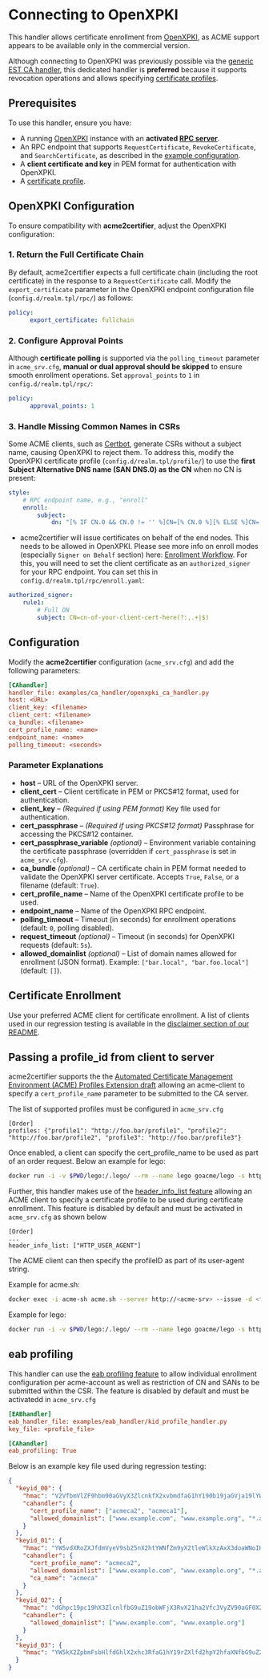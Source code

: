 <!-- markdownlint-disable MD013 -->
<!-- wiki-title CA Handler for OpenXPKI -->
# Connecting to OpenXPKI

This handler allows certificate enrollment from [OpenXPKI](https://www.openxpki.org/), as ACME support appears to be available only in the commercial version.

Although connecting to OpenXPKI was previously possible via the [generic EST CA handler](est.md), this dedicated handler is **preferred** because it supports revocation operations and allows specifying [certificate profiles](https://openxpki.readthedocs.io/en/develop/reference/configuration/profile.html).

## Prerequisites

To use this handler, ensure you have:

- A running [OpenXPKI](https://www.openxpki.org/) instance with an **activated [RPC server](https://openxpki.readthedocs.io/en/develop/subsystems/rpc.html)**.
- An RPC endpoint that supports `RequestCertificate`, `RevokeCertificate`, and `SearchCertificate`, as described in the [example configuration](https://github.com/openxpki/openxpki-config/blob/community/rpc/enroll.conf).
- A **client certificate and key** in PEM format for authentication with OpenXPKI.
- A [certificate profile](https://openxpki.readthedocs.io/en/develop/reference/configuration/profile.html).

## OpenXPKI Configuration

To ensure compatibility with **acme2certifier**, adjust the OpenXPKI configuration:

### 1. Return the Full Certificate Chain

By default, acme2certifier expects a full certificate chain (including the root certificate) in the response to a `RequestCertificate` call. Modify the `export_certificate` parameter in the OpenXPKI endpoint configuration file (`config.d/realm.tpl/rpc/`) as follows:

```yaml
policy:
      export_certificate: fullchain
```

### 2. Configure Approval Points

Although **certificate polling** is supported via the `polling_timeout` parameter in `acme_srv.cfg`, **manual or dual approval should be skipped** to ensure smooth enrollment operations. Set `approval_points` to `1` in `config.d/realm.tpl/rpc/`:

```yaml
policy:
      approval_points: 1
```

### 3. Handle Missing Common Names in CSRs

Some ACME clients, such as [Certbot](https://certbot.eff.org/), generate CSRs without a subject name, causing OpenXPKI to reject them. To address this, modify the OpenXPKI certificate profile (`config.d/realm.tpl/profile/`) to use the **first Subject Alternative DNS name (SAN DNS.0) as the CN** when no CN is present:

```yaml
style:
    # RPC endpoint name, e.g., "enroll"
    enroll:
        subject:
            dn: "[% IF CN.0 && CN.0 != '' %]CN=[% CN.0 %][% ELSE %]CN=[% SAN_DNS.0 %][% END %]"
```

- acme2certifier will issue certificates on behalf of the end nodes. This needs to be allowed in OpenXPKI. Please see more info on enroll modes (especially `Signer on Behalf` section) here: [Enrollment Workflow](https://openxpki.readthedocs.io/en/develop/reference/configuration/workflows/enroll.html). For this, you will need to set the client certificate as an `authorized_signer` for your RPC endpoint. You can set this in `config.d/realm.tpl/rpc/enroll.yaml`:

```yaml
authorized_signer:
    rule1:
        # Full DN
        subject: CN=cn-of-your-client-cert-here(?:,.+|$)
```

## Configuration

Modify the **acme2certifier** configuration (`acme_srv.cfg`) and add the following parameters:

```ini
[CAhandler]
handler_file: examples/ca_handler/openxpki_ca_handler.py
host: <URL>
client_key: <filename>
client_cert: <filename>
ca_bundle: <filename>
cert_profile_name: <name>
endpoint_name: <name>
polling_timeout: <seconds>
```

### Parameter Explanations

- **host** – URL of the OpenXPKI server.
- **client_cert** – Client certificate in PEM or PKCS#12 format, used for authentication.
- **client_key** – *(Required if using PEM format)* Key file used for authentication.
- **cert_passphrase** – *(Required if using PKCS#12 format)* Passphrase for accessing the PKCS#12 container.
- **cert_passphrase_variable** *(optional)* – Environment variable containing the certificate passphrase (overridden if `cert_passphrase` is set in `acme_srv.cfg`).
- **ca_bundle** *(optional)* – CA certificate chain in PEM format needed to validate the OpenXPKI server certificate. Accepts `True`, `False`, or a filename (default: `True`).
- **cert_profile_name** – Name of the OpenXPKI certificate profile to be used.
- **endpoint_name** – Name of the OpenXPKI RPC endpoint.
- **polling_timeout** – Timeout (in seconds) for enrollment operations (default: `0`, polling disabled).
- **request_timeout** *(optional)* – Timeout (in seconds) for OpenXPKI requests (default: `5s`).
- **allowed_domainlist** *(optional)* – List of domain names allowed for enrollment (JSON format). Example: `["bar.local", "bar.foo.local"]` (default: `[]`).

## Certificate Enrollment

Use your preferred ACME client for certificate enrollment. A list of clients used in our regression testing is available in the [disclaimer section of our README](../README.md).

## Passing a profile_id from client to server

acme2certifier supports the the [Automated Certificate Management Environment (ACME) Profiles Extension draft](acme_profiling.md) allowing an acme-client to specify a `cert_profile_name` parameter to be submitted to the CA server.

The list of supported profiles must be configured in `acme_srv.cfg`

```config
[Order]
profiles: {"profile1": "http://foo.bar/profile1", "profile2": "http://foo.bar/profile2", "profile3": "http://foo.bar/profile3"}
```

Once enabled, a client can specify the cert_profile_name to be used as part of an order request. Below an example for lego:

```bash
docker run -i -v $PWD/lego:/.lego/ --rm --name lego goacme/lego -s http://<acme-srv> -a --email "lego@example.com" -d <fqdn> --http run --profile profile2
```

Further, this handler makes use of the [header_info_list feature](header_info.md) allowing an ACME client to specify a certificate profile to be used during certificate enrollment. This feature is disabled by default and must be activated in `acme_srv.cfg` as shown below

```config
[Order]
...
header_info_list: ["HTTP_USER_AGENT"]
```

The ACME client can then specify the profileID as part of its user-agent string.

Example for acme.sh:

```bash
docker exec -i acme-sh acme.sh --server http://<acme-srv> --issue -d <fqdn> --standalone --useragent cert_profile_name=acme_clt --debug 3 --output-insecure
```

Example for lego:

```bash
docker run -i -v $PWD/lego:/.lego/ --rm --name lego goacme/lego -s http://<acme-srv> -a --email "lego@example.com" --user-agent cert_profile_name=acme_clt -d <fqdn> --http run
```

## eab profiling

This handler can use the [eab profiling feature](eab_profiling.md) to allow individual enrollment configuration per acme-account as well as restriction of CN and SANs to be submitted within the CSR. The feature is disabled by default and must be activatedd in `acme_srv.cfg`

```cfg
[EABhandler]
eab_handler_file: examples/eab_handler/kid_profile_handler.py
key_file: <profile_file>

[CAhandler]
eab_profiling: True
```

Below is an example key file used during regression testing:

```json
{
  "keyid_00": {
    "hmac": "V2VfbmVlZF9hbm90aGVyX3ZlcnkfX2xvbmdfaG1hY190b19jaGVja19lYWJfZm9yX2tleWlkXzAwX2FzX2xlZ29fZW5mb3JjZXNfYW5faG1hY19sb25nZXJfdGhhbl8yNTZfYml0cw",
    "cahandler": {
      "cert_profile_name": ["acmeca2", "acmeca1"],
      "allowed_domainlist": ["www.example.com", "www.example.org", "*.acme"]
    }
  },
  "keyid_01": {
    "hmac": "YW5vdXRoZXJfdmVyeV9sb25nX2htYWNfZm9yX2tleWlkXzAxX3doaWNoIHdpbGxfYmUgdXNlZF9kdXJpbmcgcmVncmVzc2lvbg",
    "cahandler": {
      "cert_profile_name": "acmeca2",
      "allowed_domainlist": ["www.example.com", "www.example.org", "*.acme"],
      "ca_name": "acmeca"
    }
  },
  "keyid_02": {
    "hmac": "dGhpc19pc19hX3ZlcnlfbG9uZ19obWFjX3RvX21ha2Vfc3VyZV90aGF0X2l0c19tb3JlX3RoYW5fMjU2X2JpdHM",
    "cahandler": {
      "allowed_domainlist": ["www.example.com", "www.example.org"]
    }
  },
  "keyid_03": {
    "hmac": "YW5kX2ZpbmFsbHlfdGhlX2xhc3RfaG1hY19rZXlfd2hpY2hfaXNfbG9uZ2VyX3RoYW5fMjU2X2JpdHNfYW5kX3Nob3VsZF93b3Jr"
  }
}
```

